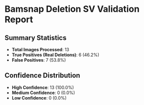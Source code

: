 # Bamsnap Deletion SV Validation Report

## Summary Statistics
- **Total Images Processed**: 13
- **True Positives (Real Deletions)**: 6 (46.2%)
- **False Positives**: 7 (53.8%)

## Confidence Distribution
- **High Confidence**: 13 (100.0%)
- **Medium Confidence**: 0 (0.0%)
- **Low Confidence**: 0 (0.0%)